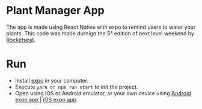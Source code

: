 # Plant Manager App

The app is made using React Native with expo to remind users to water your plants. 
This code was made durnign the 5° edition of next level weekend by [Rocketseat](https://rocketseat.com.br/).

# Run
- Install [expo](https://docs.expo.io/get-started/installation/) in your computer.
- Execute ```yarn or npm run start``` to init the project.
- Open using iOS or Android emulator, or your own device using [Android expo app ](https://play.google.com/store/apps/details?id=host.exp.exponent) | [iOS expo app](https://apps.apple.com/br/app/expo-go/id982107779).
